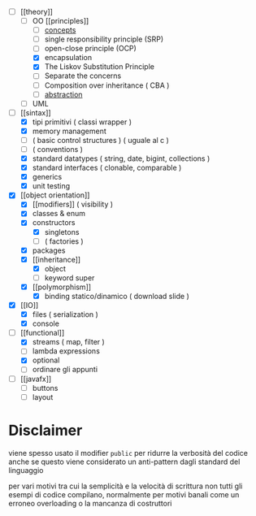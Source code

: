 - [ ] [[theory]]
	- [ ]  OO [[principles]]
		- [ ] [concepts](https://stackify.com/oops-concepts-in-java/)
		- [ ] single responsibility principle (SRP)
		- [ ] open-close principle (OCP)
		- [x] encapsulation
		- [x] The Liskov Substitution Principle
		- [ ] Separate the concerns
		- [ ] Composition over inheritance ( CBA )
		- [ ] [abstraction](https://stackify.com/oop-concept-abstraction/)
	- [ ] UML
- [ ] [[sintax]]
	- [x] tipi primitivi ( classi wrapper )
	- [x] memory management
	- [ ] ( basic control structures ) ( uguale al c )
	- [ ] ( conventions )
	- [x] standard datatypes ( string, date, bigint, collections )
	- [x] standard interfaces ( clonable, comparable )
	- [x] generics
	- [x] unit testing
- [x] [[object orientation]]
	- [x] [[modifiers]] ( visibility )
	- [x] classes & enum
	- [x] constructors
		- [x] singletons
		- [ ] ( factories )
	- [x] packages
	- [x] [[inheritance]]
		- [x] object
		- [ ] keyword super
	- [x] [[polymorphism]]
		- [x] binding statico/dinamico ( download slide )
- [x] [[IO]]
	- [x] files ( serialization )
	- [x] console
- [ ] [[functional]]
	- [x] streams ( map, filter )
	- [ ] lambda expressions
	- [x] optional
	- [ ] ordinare gli appunti
- [ ] [[javafx]]
	- [ ] buttons
	- [ ] layout

# Disclaimer

viene spesso usato il modifier `public` per ridurre la verbosità del codice anche se questo viene considerato un anti-pattern dagli standard del linguaggio

per vari motivi tra cui la semplicità e la velocità di scrittura non tutti gli esempi di codice compilano, normalmente per motivi banali come un erroneo overloading o la mancanza di costruttori
